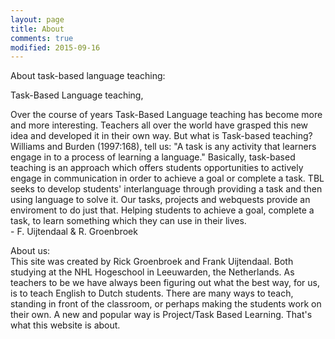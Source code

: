 ```yaml
---
layout: page
title: About
comments: true
modified: 2015-09-16
---
```

About task-based language teaching:

<p>Task-Based Language teaching,</p>
<p> </p>
<p>Over the course of years Task-Based Language teaching has become more and more interesting. Teachers all over the world have grasped this new idea and developed it in their own way. But what is Task-based teaching? Williams and Burden (1997:168), tell us: "A task is any activity that learners engage in to a process of learning a language." Basically, task-based teaching is an approach which offers students opportunities to actively engage in communication in order to achieve a goal or complete a task. TBL seeks to develop students' interlanguage through providing a task and then using language to solve it. Our tasks, projects and webquests provide an enviroment to do just that. Helping students to achieve a goal, complete a task, to learn something which they can use in their lives. <br>- F. Uijtendaal & R. Groenbroek </p>

About us:
<br>This site was created by Rick Groenbroek and Frank Uijtendaal. Both studying at the NHL Hogeschool in Leeuwarden, the Netherlands. As teachers to be we have always been figuring out what the best way, for us, is to teach English to Dutch students. There are many ways to teach, standing in front of the classroom, or perhaps making the students work on their own. A new and popular way is Project/Task Based Learning. That's what this website is about.